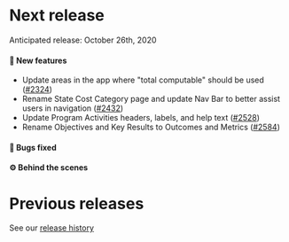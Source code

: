 # Next release

Anticipated release: October 26th, 2020

#### 🚀 New features

- Update areas in the app where "total computable" should be used ([#2324])
- Rename State Cost Category page and update Nav Bar to better assist users in navigation ([#2432])
- Update Program Activities headers, labels, and help text ([#2528])
- Rename Objectives and Key Results to Outcomes and Metrics ([#2584])

#### 🐛 Bugs fixed

#### ⚙️ Behind the scenes

# Previous releases

See our [release history](https://github.com/CMSgov/eAPD/releases)

[#2324]: https://github.com/CMSgov/eAPD/issues/2324
[#2432]: https://github.com/CMSgov/eAPD/issues/2432
[#2528]: https://github.com/CMSgov/eAPD/issues/2528
[#2584]: https://github.com/CMSgov/eAPD/issues/2584
